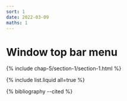 ```yaml
---
sort: 1
date: 2022-03-09
maths: 1
---
```


# Window top bar menu


{% include chap-5/section-1/section-1.html %}

{% include list.liquid all=true %}

{% bibliography --cited %}


